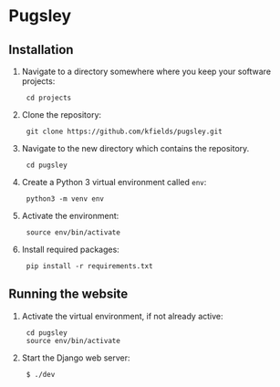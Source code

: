 # Pugsley

## Installation

1. Navigate to a directory somewhere where you keep your software projects:

        cd projects

2. Clone the repository:

        git clone https://github.com/kfields/pugsley.git
        
3. Navigate to the new directory which contains the repository.

        cd pugsley

4. Create a Python 3 virtual environment called `env`:

        python3 -m venv env
        
5. Activate the environment:

        source env/bin/activate
        
6. Install required packages:

        pip install -r requirements.txt


## Running the website

1. Activate the virtual environment, if not already active:

        cd pugsley
        source env/bin/activate
        
2. Start the Django web server:

        $ ./dev